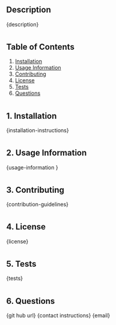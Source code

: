 ## Description
{description}
#
#
## Table of Contents
  1. [Installation](#install)
  2. [Usage Information](#usage)
  3. [Contributing](#contribute)
  4. [License](#license)
  5. [Tests](#tests)
  6. [Questions](#question)
#
<a name ="install"></a>
## 1. Installation 
{installation-instructions}
#
<a name ="usage"></a>
## 2. Usage Information
{usage-information }
#
<a name ="contribute"></a>
## 3. Contributing
{contribution-guidelines}
#
<a name ="license"></a>
## 4. License
{license}
#
<a name ="test"></a>
## 5. Tests
{tests}
#
<a name ="question"></a>
## 6. Questions
{git hub url}
{contact instructions} {email}